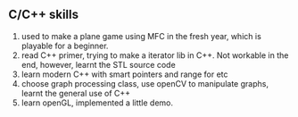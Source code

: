 ## C/C++ skills
1. used to make a plane game using MFC in the fresh year, which is playable for a beginner.
2. read C++ primer, trying to make a iterator lib in C++. Not workable in the end, however, learnt the STL source code
3. learn modern C++ with smart pointers and range for etc
4. choose graph processing class, use openCV to manipulate graphs, learnt the general use of C++
5. learn openGL, implemented a little demo.
